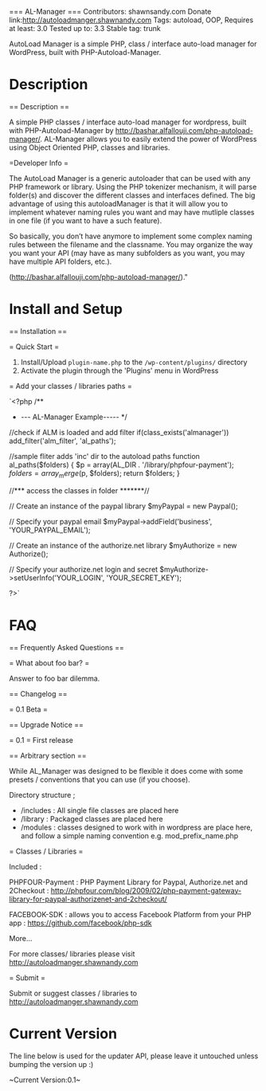 === AL-Manager ===
Contributors: shawnsandy.com
Donate link:http://autoloadmanger.shawnandy.com
Tags: autoload, OOP,
Requires at least: 3.0
Tested up to: 3.3
Stable tag: trunk

AutoLoad Manager is a simple PHP,  class / interface auto-load manager for WordPress, built with PHP-Autoload-Manager.

Description
===========
== Description ==


A simple PHP classes / interface auto-load manager for wordpress, built with PHP-Autoload-Manager by http://bashar.alfallouji.com/php-autoload-manager/. AL-Manager allows you to easily extend the power of WordPress using Object Oriented PHP, classes and libraries.

=Developer Info =

The AutoLoad Manager is a generic autoloader that can be used with any PHP framework or library. Using the PHP tokenizer mechanism, it will parse folder(s) and discover the different classes and interfaces defined. The big advantage of using this autoloadManager is that it will allow you to implement whatever naming rules you want and may have mutliple classes in one file (if you want to have a such feature).

So basically, you don’t have anymore to implement some complex naming rules between the filename and the classname. You may organize the way you want your API (may have as many subfolders as you want, you may have multiple API folders, etc.).

 (http://bashar.alfallouji.com/php-autoload-manager/)."



Install and Setup
========

== Installation ==

= Quick Start =

1. Install/Upload `plugin-name.php` to the `/wp-content/plugins/` directory
2. Activate the plugin through the 'Plugins' menu in WordPress


= Add your classes / libraries paths =

`<?php
/**
 * --- AL-Manager Example-----
 */

//check if ALM is loaded and add filter
if(class_exists('almanager')) add_filter('alm_filter', 'al_paths');

//sample fliter adds 'inc' dir to the autoload paths
function al_paths($folders) {
    $p = array(AL_DIR . '/library/phpfour-payment');
    $folders = array_merge($p, $folders);
    return $folders;
}

//*** access the classes in folder *******//

// Create an instance of the paypal library
$myPaypal = new Paypal();

// Specify your paypal email
$myPaypal->addField('business', 'YOUR_PAYPAL_EMAIL');

// Create an instance of the authorize.net library
$myAuthorize = new Authorize();

// Specify your authorize.net login and secret
$myAuthorize->setUserInfo('YOUR_LOGIN', 'YOUR_SECRET_KEY');


 ?>`

FAQ
============
== Frequently Asked Questions ==


= What about foo bar? =

Answer to foo bar dilemma.

== Changelog ==

= 0.1 Beta =

== Upgrade Notice ==

= 0.1 =
First release

== Arbitrary section ==

While AL_Manager was designed to be flexible it does come with some presets / conventions that you can use (if you choose).

Directory structure ;

- /includes : All single file classes are placed here
- /library : Packaged classes are placed here
- /modules : classes designed to work with in wordpress are place here, and follow a simple naming convention e.g. mod_prefix_name.php


= Classes / Libraries =

Included :

PHPFOUR-Payment : PHP Payment Library for Paypal, Authorize.net and 2Checkout : http://phpfour.com/blog/2009/02/php-payment-gateway-library-for-paypal-authorizenet-and-2checkout/

FACEBOOK-SDK : allows you to access Facebook Platform from your PHP app : https://github.com/facebook/php-sdk

More...

For more classes/ libraries please visit http://autoloadmanger.shawnandy.com

= Submit =

Submit or suggest classes / libraries to http://autoloadmanger.shawnandy.com


Current Version
===============

The line below is used for the updater API, please leave it untouched unless bumping the version up :)

~Current Version:0.1~
